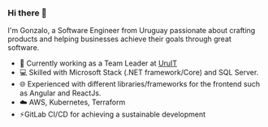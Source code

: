 ### Hi there 👋

I'm Gonzalo, a Software Engineer from Uruguay passionate about crafting products and helping businesses achieve their goals through great software.

- 🔭 Currently working as a Team Leader at [UruIT](https://github.com/UruIT)
- :computer: Skilled with Microsoft Stack (.NET framework/Core) and SQL Server.
- 🌐 Experienced with different libraries/frameworks for the frontend such as Angular and ReactJs.
- :cloud: AWS, Kubernetes, Terraform
- ⚡GitLab CI/CD for achieving a sustainable development 

<!--
**gonzalobarbitta/gonzalobarbitta** is a ✨ _special_ ✨ repository because its `README.md` (this file) appears on your GitHub profile.

Here are some ideas to get you started:

- 🔭 I’m currently working on ...
- 🌱 I’m currently learning ...
- 👯 I’m looking to collaborate on ...
- 🤔 I’m looking for help with ...
- 💬 Ask me about ...
- 📫 How to reach me: ...
- 😄 Pronouns: ...
- ⚡ Fun fact: ...
-->
